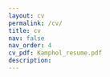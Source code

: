 ```yaml
---
layout: cv
permalink: /cv/
title: cv
nav: false
nav_order: 4
cv_pdf: Kamphol_resume.pdf
description: 
---
```

